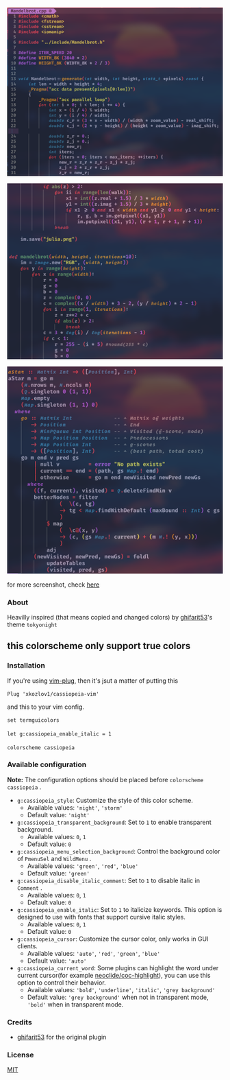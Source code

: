 <p align="center">
	<img src="pictures/cassiopeia_1.png">
</p>
<p align="center">
	<img src="pictures/cassiopeia_2.png">
</p>
<p align="center">
	<img src="pictures/cassiopeia_3.png">
</p>

for more screenshot, check [here](./pictures)

### About

Heavilly inspired (that means copied and changed colors)
by [ghifarit53](https://github.com/ghifarit53/tokyonight-vim)'s theme `tokyonight`

## this colorscheme only support true colors

### Installation

If you're using [vim-plug](https://github.com/junegunn/vim-plug),
then it's jsut a matter of putting this

```vim
Plug 'xkozlov1/cassiopeia-vim'
```

and this to your vim config.

```vim
set termguicolors

let g:cassiopeia_enable_italic = 1

colorscheme cassiopeia
```

### Available configuration

**Note:** The configuration options should be placed before `colorscheme cassiopeia` .

- `g:cassiopeia_style`: Customize the style of this color scheme.
  - Available values: `'night'`, `'storm'`
  - Default value: `'night'`
- `g:cassiopeia_transparent_background`: Set to `1` to enable transparent background.
  - Available values: `0`, `1`
  - Default value: `0`
- `g:cassiopeia_menu_selection_background`: Control the background color of `PmenuSel` and `WildMenu` .
  - Available values: `'green'`, `'red'`, `'blue'`
  - Default value: `'green'`
- `g:cassiopeia_disable_italic_comment`: Set to `1` to disable italic in `Comment` .
  - Available values: `0`, `1`
  - Default value: `0`
- `g:cassiopeia_enable_italic`: Set to `1` to italicize keywords. This option is designed to use with fonts that support cursive italic styles.
  - Available values: `0`, `1`
  - Default value: `0`
- `g:cassiopeia_cursor`: Customize the cursor color, only works in GUI clients.
  - Available values: `'auto'`, `'red'`, `'green'`, `'blue'`
  - Default value: `'auto'`
- `g:cassiopeia_current_word`: Some plugins can highlight the word under current cursor(for example [neoclide/coc-highlight](https://github.com/neoclide/coc-highlight)), you can use this option to control their behavior.
  - Available values: `'bold'`, `'underline'`, `'italic'`, `'grey background'`
  - Default value: `'grey background'` when not in transparent mode, `'bold'` when in transparent mode.

### Credits

- [ghifarit53](https://github.com/ghifarit53/tokyonight-vim) for the original plugin

### License

[MIT](./LICENSE)
